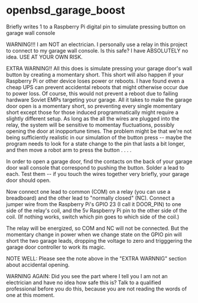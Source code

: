 # openbsd_garage_boost
Briefly writes 1 to a Raspberry Pi digital pin to simulate pressing button on garage wall console

WARNING!!! I am NOT an electrician. I personally use a relay in this project to connect
to my garage wall console. Is this safe? I have ABSOLUTELY no idea. USE AT YOUR OWN RISK.

EXTRA WARNING!! All this does is simulate pressing your garage door's wall button by creating
a momentary short. This short will also happen if your Raspberry Pi or other device loses
power or reboots. I have found even a cheap UPS can prevent accidental reboots that
might otherwise occur due to power loss. Of course, this would not prevent a reboot
due to failing hardware Soviet EMPs targeting your garage. All it takes to make
the garage door open is a momentary short, so preventing every single momentary short
except those for those induced programmatically might require a slightly different
setup. As long as the all the wires are plugged into the relay, the system will
be sensitive to momentay fluctuations, possibly opening the door at inopportune times.
The problem might be that we're not being sufficiently realistic in our simulation of
the button press -- maybe the program needs to look for a state change to the pin
that lasts a bit longer, and then move a robot arm to press the button . . . . 

In order to open a garage door, find the contacts on the back of your garage door wall console
that correspond to pushing the button. Solder a lead to each. Test them -- if you touch
the wires together very briefly, your garage door should open.

Now connect one lead to common (COM) on a relay (you can use a breadboard) and the other lead to
"normally closed" (NC). Connect a jumper wire from the Raspberry Pi's GPIO 23 (I call it DOOR_PIN)
to one side of the relay's coil, and the 5v Raspberry Pi pin to the other side of the coil.
(If nothing works, switch which pin goes to which side of the coil.)

The relay will be energized, so COM and NC will not be connected. But the momentary
change in power when we change state on the GPIO pin will short the two garage leads,
dropping the voltage to zero and trigggering the garage door controller to work its magic.

NOTE WELL: Please see the note above in the "EXTRA WARNNIG" section about accidental opening.

WARNING AGAIN: Did you see the part where I tell you I am not an electrician and have
no idea how safe this is? Talk to a qualified professional before you do this, because
you are not reading the words of one at this moment.
